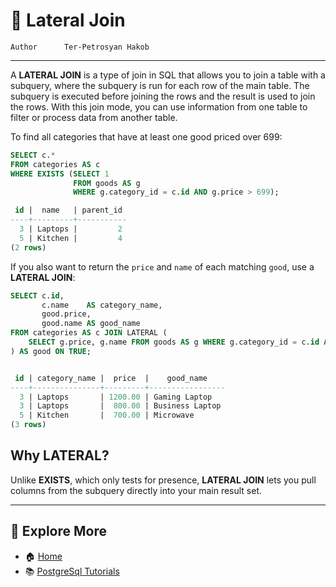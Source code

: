 # 🔗 Lateral Join

```info
Author      Ter-Petrosyan Hakob
```

---

A **LATERAL JOIN** is a type of join in SQL that allows you to join a table with a subquery, where the subquery is run for each row of the main table. 
The subquery is executed before joining the rows and the result is used to join the rows. With this join mode, you can use information from one table to filter or process data from another table.

To find all categories that have at least one good priced over 699:

```sql
SELECT c.*
FROM categories AS c
WHERE EXISTS (SELECT 1
              FROM goods AS g
              WHERE g.category_id = c.id AND g.price > 699);

 id |  name   | parent_id 
----+---------+-----------
  3 | Laptops |         2
  5 | Kitchen |         4
(2 rows)

```

If you also want to return the `price` and `name` of each matching `good`, use a **LATERAL JOIN**:

```sql
SELECT c.id,
       c.name    AS category_name,
       good.price,
       good.name AS good_name
FROM categories AS c JOIN LATERAL (
    SELECT g.price, g.name FROM goods AS g WHERE g.category_id = c.id AND g.price > 699
) AS good ON TRUE;


 id | category_name |  price  |    good_name    
----+---------------+---------+-----------------
  3 | Laptops       | 1200.00 | Gaming Laptop
  3 | Laptops       |  800.00 | Business Laptop
  5 | Kitchen       |  700.00 | Microwave
(3 rows)

```

## Why LATERAL?

Unlike **EXISTS**, which only tests for presence, **LATERAL JOIN** lets you pull columns from the subquery directly into your main result set.

---

## 📌 Explore More

- 🏠 [Home](./../../README.md)
- 📚 [PostgreSql Tutorials](./../tutorials.md)